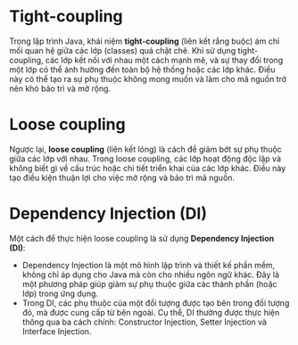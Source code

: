 # Tight-coupling
Trong lập trình Java, khái niệm **tight-coupling** (liên kết rắng buộc) ám chỉ mối quan hệ giữa các lớp (classes) quá chặt chẽ. Khi sử dụng tight-coupling, các lớp kết nối với nhau một cách mạnh mẽ, và sự thay đổi trong một lớp có thể ảnh hưởng đến toàn bộ hệ thống hoặc các lớp khác. Điều này có thể tạo ra sự phụ thuộc không mong muốn và làm cho mã nguồn trở nên khó bảo trì và mở rộng.

# Loose coupling
Ngược lại, **loose coupling** (liên kết lỏng) là cách để giảm bớt sự phụ thuộc giữa các lớp với nhau. Trong loose coupling, các lớp hoạt động độc lập và không biết gì về cấu trúc hoặc chi tiết triển khai của các lớp khác. Điều này tạo điều kiện thuận lợi cho việc mở rộng và bảo trì mã nguồn.

# Dependency Injection (DI)

Một cách để thực hiện loose coupling là sử dụng **Dependency Injection (DI)**:

- Dependency Injection là một mô hình lập trình và thiết kế phần mềm, không chỉ áp dụng cho Java mà còn cho nhiều ngôn ngữ khác. Đây là một phương pháp giúp giảm sự phụ thuộc giữa các thành phần (hoặc lớp) trong ứng dụng.
- Trong DI, các phụ thuộc của một đối tượng được tạo bên trong đối tượng đó, mà được cung cấp từ bên ngoài. Cụ thể, DI thường được thực hiện thông qua ba cách chính: Constructor Injection, Setter Injection và Interface Injection.


